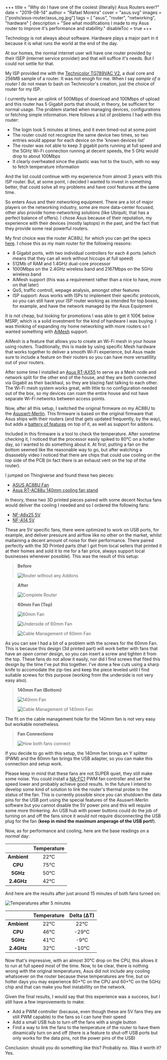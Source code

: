 +++
title = "Why do I have one of the coolest (literally) Asus Routers ever?"
date = "2019-08-14"
author = "Rafael Moreira"
cover = "asus.svg"
images = ["posts/asus-router/asus_og.jpg"]
tags = [ "asus", "router", "networking", "hardware" ]
description = "See what modifcations I made to my Asus router to improve it's performance and stabillity."
disableToc = true
+++

Technology is not always about software. Hardware plays a major part in it because it is what runs the world at the end of the day.

At our homes, the normal internet user will have one router provided by their ISEP (internet service provider) and that will suffice it's needs. But I could not settle for that.

My ISP provided me with the [Technicolor TG789VAC V2](https://openwrt.org/inbox/toh/technicolor/tg789vac_v2), a dual core and 256MB sample of a router. It was not enogh for me. When I say _sample of a router_ I do not mean to bash on Technicolor's creation, just the choice of router for my ISP.

I currently have an uplink of 500Mbps of download and 100Mbps of upload and this router has 5 Gigabit ports that should, in theory, be sufficient for normal usage. The problem started when managing devices, configurations or fetching simple information. Here follows a list of problems I had with this router:

- The login took 5 minutes at times, and it even timed-out at some point
- The router could not recognize the same device two times, so two entries would appear for each device on the 'known devices list'
- The router was not able to keep 3 gigabit ports running at full speed and the 5GHz Wi-Fi connection running at decent speeds, the 5 GHz would drop to about 100Mbps
- It clearly overheated since the plastic was hot to the touch, with no way to fetch temperature information

And the list could continue with my experience from almost 3 years with this ISP router. But, at some point, i decided I wanted to invest in something better, that could solve all my problems and have cool features at the same time.

So enters Asus and their networking equipment. There are a lot of major players on the networking industry, some are more data-center focused, other also provide home-networking solutions (like Ubiquiti, that has a perfect balance of offers). I chose Asus because of their reputation, my experience with their devices (mostly laptops) in the past, and the fact that they provide some real powerful routers.

My first choice was the router AC88U, for which you can get the specs [here](https://www.asus.com/pt/Networking-IoT-Servers/WiFi-Routers/ASUS-WiFi-Routers/RT-AC88U/techspec/). I chose this as my main router for the following reasons:

- 8 Gigabit ports, with two individual controllers for each 4 ports (which means that they can all work without hiccups at full speed)
- 512Mb of RAM and 1.4GHz dual-core processor
- 1000Mbps on the 2.4GHz wireless band and 2167Mbps on the 5GHz wireless band
- AiMesh support (this was a requirement rather than a nice to have, more on that later)
- QoS, traffic controll, wepage analysis, amongst other features
- ISP support: Asus works with ISPs to implement their specific protocols, so you can still have your ISP router working as intended for top boxes, for example, and have the network managed by the Asus Equipment

It is not cheap, but looking for promotions I was able to get it 100€ below MSRP, which is a solid investment for the kind of hardware I was buying. I was thinking of expanding my home networking with more routers so I wanted something with [AiMesh](https://www.asus.com/microsite/AiMesh/en/index.html) support.

AiMesh is a feature that allows you to create an Wi-Fi mesh in your house using routers. Traditionally, this is made by using specific Mesh hardware that works together to deliver a smooth Wi-Fi experience, but Asus made sure to include a feature on their routers so you can have more versatillity out of your routers.

After some time I installed an [Asus RT-AX55](https://www.asus.com/pt/Networking-IoT-Servers/WiFi-Routers/All-series/RT-AX55/techspec/) to serve as a Mesh node and network split for the other end of the house, and they are both connected via Gigabit as their backhaul, so they are blazing fast talking to each other. The Wi-Fi mesh system works great, with little to no configuration needed out of the box, so my devices can roam the entire house and not have separate Wi-Fi networks between access points.

Now, after all this setup, I switched the original firmware on my AC88U to the [Asuswrt-Merlin](https://www.asuswrt-merlin.net/). This firmware is based on the original firmware that Asus ships with their routers (and that gets updated frequently, by the way), but adds a [battery of features](https://www.asuswrt-merlin.net/features) on top of it, as well as support for addons.

Included in this firmware is a tool to check the temperature. After sometime checking it, I noticed that the processor easily spiked to 80°C on a hotter day, so I wanted to do something about it. At first, putting a fan on the bottom seemed like the reasonable way to go, but after watching a disassebly video I noticed that there are chips that could use cooling on the top side of the PCB (in fact there is an exhaust vent on the top of the router).

I jumped on Thingiverse and found these two pieces:

- [ASUS AC88U Fan](https://www.thingiverse.com/thing:2826415)
- [Asus RT-AC88u 140mm cooling fan stand](https://www.thingiverse.com/thing:2197533)

In theory, these two 3D printed pieces paired with some decent Noctua fans would deliver the cooling I needed and so I ordered the following fans:

- [NF-A6x25 5V](https://noctua.at/en/products/fan/nf-a6x25-5v)
- [NF-A14 5V](https://noctua.at/en/products/fan/nf-a14-5v)

These are 5V specific fans, there were optimized to work on USB ports, for example, and deliver pressure and airflow like no other on the market, whilst maitaining a decent amount of noise for their performance. There paired perfectly with the 3D Printed parts (that I got from local sellers that printed it at their homes and sold it to me for a fair price, always support local businesses whenever possible). This was the result of this setup:

> **Before**
>
> ![Router without any Addons](./router_blank.jpg)

> **After**
>
> ![Complete Router](./router_complete.jpg)

> **60mm Fan (Top)**
>
> ![60mm Fan](./fan_60mm.jpg)
>
> ![Underside of 60mm Fan](./fan_60mm_under.jpg)
>
> ![Cable Management of 60mm Fan](./fan_60mm_cm.jpg)

As you can see I had a bit of a problem with the screws for the 60mm Fan. This is because this design (3d printed part) will work better with fans that have an _open corner_ design, so you can insert a screw and tighten it from the top. These fans do not allow it easily, nor did I find screws that fited this design by the time I've put this together. I've done a few cuts using a sharp knife to accomodate the zip-ties and keep the piece leveled until I find suitable screws for this purpose (working from the underside is not very easy also).

> **140mm Fan (Bottom)**
>
> ![140mm Fan](./fan_140mm.jpg)
>
> ![Cable Management of 140mm Fan](./fan_140mm_cm.jpg)

The fit on the cable management hole for the 140mm fan is not very easy but workable nonetheless.

> **Fan Connections**
>
> ![How both fans connect](./fans_connected.jpg)

If you decide to go with this setup, the 140mm fan brings an Y splitter (PWM) and the 60mm fan brings the USB adapter, so you can make this connection and setup work.

Please keep in mind that these fans are not SUPER quiet, they still make some noise. You could install a [NA-FC1](https://noctua.at/en/na-fc1) PWM fan controller and set the speed lower and probably achieve good results. In the future I intend to develop some kind of solution to link the router's thermal probe to the status of the fan. This is currently possible since you can shutdown the data pins for the USB port using the special features of the Asuswrt-Merlin software but you cannot disable the 5V power pins and this will require some more thinkering. An USB hub with power buttons could do the job of turning on and off the fans since it would not require disconnecting the USB plug for the fan (**keep in mind the maximum amperage of the USB port!**).

Now, as for performance and cooling, here are the base readings on a _normal_ day:

|             | **Temperature** |
| :---------: | :-------------: |
| **Ambient** |      22°C       |
|   **CPU**   |      75°C       |
|  **5GHz**   |      50°C       |
| **2.4GHz**  |      42°C       |

And here are the results after just around 15 minutes of both fans turned on:

![Temperatures after 5 minutes](./temp_results.png)

|             | **Temperature** | **Delta (ΔT)** |
| :---------: | :-------------: | :------------: |
| **Ambient** |      22°C       |      22°C      |
|   **CPU**   |      46°C       |     -29°C      |
|  **5GHz**   |      41°C       |      -9°C      |
| **2.4GHz**  |      32°C       |     -10°C      |

Now that's impressive, with an almost 30°C drop on the CPU, this allows it to run at full speed most of the time. Now, to be clear, there is nothing wrong with the original temperatures, Asus did not include any cooling whatsoever on the router because these temperatures are fine, but on hotter days you may experience 80+°C on the CPU and 60+°C on the 5GHz chip and that can make you feel instabillity on the network.

Given the final results, I would say that this experience was a success, but I still have a few improvements to make:

- Add a PWM controller (because, even though these are 5V fans they are still PWM capable) to the fans so I can tune their speed
- Add a small USB hub to turn off the fans with a single button
- Find a way to link the fans to the temperature of the router to have them dinamically turn on and off (there is a feature to shut-off USB ports but only works for the data pins, not the power pins of the USB)

Conclusion: should you do something like this? Probably no. Was it worth it? Yes.
